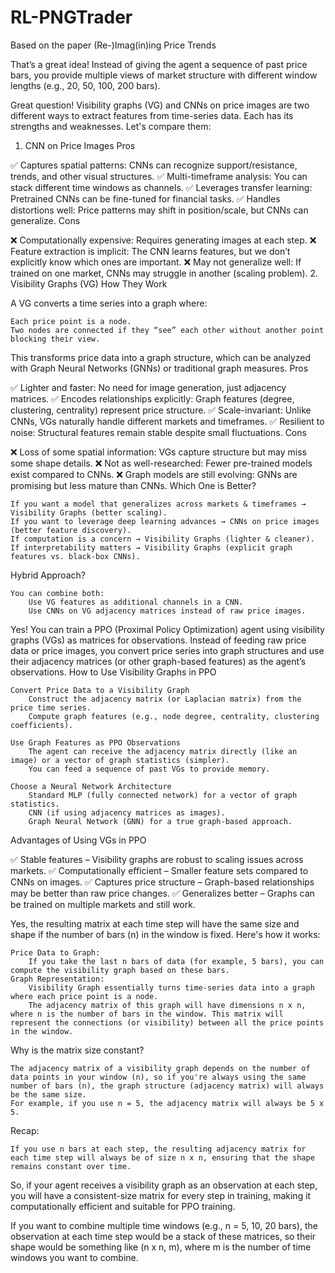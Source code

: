 # RL-PNGTrader
Based on the paper (Re-)Imag(in)ing Price Trends



That’s a great idea! Instead of giving the agent a sequence of past price bars, you provide multiple views of market structure with different window lengths (e.g., 20, 50, 100, 200 bars).


Great question! Visibility graphs (VG) and CNNs on price images are two different ways to extract features from time-series data. Each has its strengths and weaknesses. Let's compare them:
1. CNN on Price Images
Pros

✅ Captures spatial patterns: CNNs can recognize support/resistance, trends, and other visual structures.
✅ Multi-timeframe analysis: You can stack different time windows as channels.
✅ Leverages transfer learning: Pretrained CNNs can be fine-tuned for financial tasks.
✅ Handles distortions well: Price patterns may shift in position/scale, but CNNs can generalize.
Cons

❌ Computationally expensive: Requires generating images at each step.
❌ Feature extraction is implicit: The CNN learns features, but we don’t explicitly know which ones are important.
❌ May not generalize well: If trained on one market, CNNs may struggle in another (scaling problem).
2. Visibility Graphs (VG)
How They Work

A VG converts a time series into a graph where:

    Each price point is a node.
    Two nodes are connected if they “see” each other without another point blocking their view.

This transforms price data into a graph structure, which can be analyzed with Graph Neural Networks (GNNs) or traditional graph measures.
Pros

✅ Lighter and faster: No need for image generation, just adjacency matrices.
✅ Encodes relationships explicitly: Graph features (degree, clustering, centrality) represent price structure.
✅ Scale-invariant: Unlike CNNs, VGs naturally handle different markets and timeframes.
✅ Resilient to noise: Structural features remain stable despite small fluctuations.
Cons

❌ Loss of some spatial information: VGs capture structure but may miss some shape details.
❌ Not as well-researched: Fewer pre-trained models exist compared to CNNs.
❌ Graph models are still evolving: GNNs are promising but less mature than CNNs.
Which One is Better?

    If you want a model that generalizes across markets & timeframes → Visibility Graphs (better scaling).
    If you want to leverage deep learning advances → CNNs on price images (better feature discovery).
    If computation is a concern → Visibility Graphs (lighter & cleaner).
    If interpretability matters → Visibility Graphs (explicit graph features vs. black-box CNNs).

Hybrid Approach?

    You can combine both:
        Use VG features as additional channels in a CNN.
        Use CNNs on VG adjacency matrices instead of raw price images.

Yes! You can train a PPO (Proximal Policy Optimization) agent using visibility graphs (VGs) as matrices for observations. Instead of feeding raw price data or price images, you convert price series into graph structures and use their adjacency matrices (or other graph-based features) as the agent’s observations.
How to Use Visibility Graphs in PPO

    Convert Price Data to a Visibility Graph
        Construct the adjacency matrix (or Laplacian matrix) from the price time series.
        Compute graph features (e.g., node degree, centrality, clustering coefficients).

    Use Graph Features as PPO Observations
        The agent can receive the adjacency matrix directly (like an image) or a vector of graph statistics (simpler).
        You can feed a sequence of past VGs to provide memory.

    Choose a Neural Network Architecture
        Standard MLP (fully connected network) for a vector of graph statistics.
        CNN (if using adjacency matrices as images).
        Graph Neural Network (GNN) for a true graph-based approach.

Advantages of Using VGs in PPO

✅ Stable features – Visibility graphs are robust to scaling issues across markets.
✅ Computationally efficient – Smaller feature sets compared to CNNs on images.
✅ Captures price structure – Graph-based relationships may be better than raw price changes.
✅ Generalizes better – Graphs can be trained on multiple markets and still work.



Yes, the resulting matrix at each time step will have the same size and shape if the number of bars (n) in the window is fixed.
Here's how it works:

    Price Data to Graph:
        If you take the last n bars of data (for example, 5 bars), you can compute the visibility graph based on these bars.
    Graph Representation:
        Visibility Graph essentially turns time-series data into a graph where each price point is a node.
        The adjacency matrix of this graph will have dimensions n x n, where n is the number of bars in the window. This matrix will represent the connections (or visibility) between all the price points in the window.

Why is the matrix size constant?

    The adjacency matrix of a visibility graph depends on the number of data points in your window (n), so if you're always using the same number of bars (n), the graph structure (adjacency matrix) will always be the same size.
    For example, if you use n = 5, the adjacency matrix will always be 5 x 5.

Recap:

    If you use n bars at each step, the resulting adjacency matrix for each time step will always be of size n x n, ensuring that the shape remains constant over time.

So, if your agent receives a visibility graph as an observation at each step, you will have a consistent-size matrix for every step in training, making it computationally efficient and suitable for PPO training.

If you want to combine multiple time windows (e.g., n = 5, 10, 20 bars), the observation at each time step would be a stack of these matrices, so their shape would be something like (n x n, m), where m is the number of time windows you want to combine.
